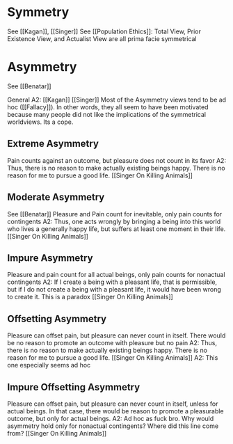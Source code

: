 # Symmetry
See [[Kagan]], [[Singer]]
See [[Population Ethics]]: Total View, Prior Existence View, and Actualist View are all prima facie symmetrical

# Asymmetry
See [[Benatar]]

General A2: [[Kagan]] [[Singer]]
	Most of the Asymmetry views tend to be ad hoc ([[Fallacy]]). In other words, they all seem to have been motivated because many people did not like the implications of the symmetrical worldviews. Its a cope. 

## Extreme Asymmetry
Pain counts against an outcome, but pleasure does not count in its favor
	A2: Thus, there is no reason to make actually existing beings happy. There is no reason for me to pursue a good life. [[Singer On Killing Animals]]

## Moderate Asymmetry
See [[Benatar]]
Pleasure and Pain count for inevitable, only pain counts for contingents
	A2: Thus, one acts wrongly by bringing a being into this world who lives a generally happy life, but suffers at least one moment in their life. [[Singer On Killing Animals]]


## Impure Asymmetry
Pleasure and pain count for all actual beings, only pain counts for nonactual contingents
	A2: If I create a being with a pleasant life, that is permissible, but if I do not create a being with a pleasant life, it would have been wrong to create it. This is a paradox [[Singer On Killing Animals]]
	

## Offsetting Asymmetry
Pleasure can offset pain, but pleasure can never count in itself. There would be no reason to promote an outcome with pleasure but no pain
	A2: Thus, there is no reason to make actually existing beings happy. There is no reason for me to pursue a good life. [[Singer On Killing Animals]]
	A2: This one especially seems ad hoc

## Impure Offsetting Asymmetry
Pleasure can offset pain, but pleasure can never count in itself, unless for actual beings. In that case, there would be reason to promote a pleasurable outcome, but only for actual beings.
	A2: Ad hoc as fuck bro. Why would asymmetry hold only for nonactual contingents? Where did this line come from? [[Singer On Killing Animals]]